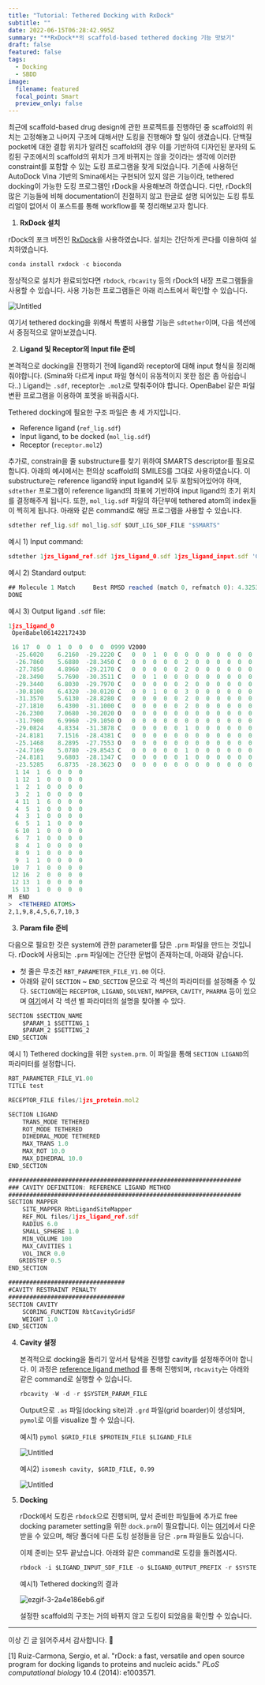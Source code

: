 ```yaml
---
title: "Tutorial: Tethered Docking with RxDock"
subtitle: ""
date: 2022-06-15T06:28:42.995Z
summary: "**RxDock**의 scaffold-based tethered docking 기능 맛보기"
draft: false
featured: false
tags:
  - Docking
  - SBDD
image:
  filename: featured
  focal_point: Smart
  preview_only: false
---
```

최근에 scaffold-based drug design에 관한 프로젝트를 진행하던 중 scaffold의 위치는 고정해놓고 나머지 구조에 대해서만 도킹을 진행해야 할 일이 생겼습니다. 단백질 pocket에 대한 결합 위치가 알려진 scaffold의 경우 이를 기반하여 디자인된 분자의 도킹된 구조에서의 scaffold의 위치가 크게 바뀌지는 않을 것이라는 생각에 이러한 constraint를 포함할 수 있는 도킹 프로그램을 찾게 되었습니다. 기존에 사용하던 AutoDock Vina 기반의 Smina에서는 구현되어 있지 않은 기능이라, tethered docking이 가능한 도킹 프로그램인 rDock을 사용해보려 하였습니다. 다만, rDock의 많은 기능들에 비해 documentation이 친절하지 않고 한글로 설명 되어있는 도킹 튜토리얼이 없어서 이 포스트를 통해 workflow를 쭉 정리해보고자 합니다.

1. **RxDock 설치**

rDock의 포크 버전인 [RxDock](https://rxdock.gitlab.io/documentation/devel/html/index.html)을 사용하였습니다. 설치는 간단하게 콘다를 이용하여 설치하였습니다.

```jsx
conda install rxdock -c bioconda
```

정상적으로 설치가 완료되었다면 `rbdock`, `rbcavity` 등의 rDock의 내장 프로그램들을 사용할 수 있습니다. 사용 가능한 프로그램들은 아래 리스트에서 확인할 수 있습니다.

![Untitled](https://github.com/WonhoZhung/starter-academic/blob/master/images/post6/Untitled.png?raw=true)

여기서 tethered docking을 위해서 특별히 사용할 기능은 `sdtether`이며, 다음 섹션에서 중점적으로 알아보겠습니다.

2. **Ligand 및 Receptor의 Input file 준비**

본격적으로 docking을 진행하기 전에 ligand와 receptor에 대해 input 형식을 정리해줘야합니다. (Smina와 다르게 input 파일 형식이 유동적이지 못한 점은 좀 아쉽습니다..) Ligand는 `.sdf`, receptor는 `.mol2`로  맞춰주어야 합니다. OpenBabel 같은 파일 변환 프로그램을 이용하여 포멧을 바꿔줍시다.

Tethered docking에 필요한 구조 파일은 총 세 가지입니다.  

- Reference ligand (`ref_lig.sdf`)
- Input ligand, to be docked (`mol_lig.sdf`)
- Receptor (`receptor.mol2`)

추가로, constrain을 줄 substructure를 찾기 위하여 SMARTS descriptor를 필요로 합니다. 아래의 예시에서는 편의상 scaffold의 SMILES를 그대로 사용하였습니다. 이 substructure는 reference ligand와 input ligand에 모두 포함되어있어야 하며, `sdtether` 프로그램이 reference ligand의 좌표에 기반하여 input ligand의 초기 위치를 결정해주게 됩니다. 또한, `mol_lig.sdf` 파일의 하단부에 tethered atom의 index들이 찍히게 됩니다. 아래와 같은 command로 해당 프로그램을 사용할 수 있습니다.

```jsx
sdtether ref_lig.sdf mol_lig.sdf $OUT_LIG_SDF_FILE "$SMARTS"
```

예시 1) Input command:

```jsx
sdtether 1jzs_ligand_ref.sdf 1jzs_ligand_0.sdf 1jzs_ligand_input.sdf 'C1COCC(CC2CO2)C1'
```

예시 2) Standard output:

```jsx
## Molecule 1 Match 	Best RMSD reached (match 0, refmatch 0): 4.3253082901238867e-05
DONE
```

예시 3) Output ligand `.sdf` file:

```jsx
1jzs_ligand_0
 OpenBabel06142217243D

 16 17  0  0  1  0  0  0  0  0999 V2000
  -25.6020    6.2160  -29.2220 C   0  0  1  0  0  0  0  0  0  0  0  0
  -26.7860    5.6880  -28.3450 C   0  0  0  0  0  2  0  0  0  0  0  0
  -27.7850    4.8960  -29.2170 C   0  0  0  0  0  2  0  0  0  0  0  0
  -28.3490    5.7690  -30.3511 C   0  0  1  0  0  0  0  0  0  0  0  0
  -29.3440    6.8030  -29.7970 C   0  0  0  0  0  2  0  0  0  0  0  0
  -30.8100    6.4320  -30.0120 C   0  0  1  0  0  3  0  0  0  0  0  0
  -31.3570    5.6130  -28.8280 C   0  0  0  0  0  2  0  0  0  0  0  0
  -27.1810    6.4300  -31.1000 C   0  0  0  0  0  2  0  0  0  0  0  0
  -26.2300    7.0680  -30.2020 O   0  0  0  0  0  0  0  0  0  0  0  0
  -31.7900    6.9960  -29.1050 O   0  0  0  0  0  0  0  0  0  0  0  0
  -29.0824    4.8334  -31.3878 C   0  0  0  0  0  1  0  0  0  0  0  0
  -24.8181    7.1516  -28.4381 C   0  0  0  0  0  0  0  0  0  0  0  0
  -25.1468    8.2895  -27.7553 O   0  0  0  0  0  0  0  0  0  0  0  0
  -24.7169    5.0780  -29.8543 C   0  0  0  0  0  1  0  0  0  0  0  0
  -24.8181    9.6803  -28.1347 C   0  0  0  0  0  1  0  0  0  0  0  0
  -23.5285    6.8735  -28.3623 O   0  0  0  0  0  0  0  0  0  0  0  0
  1 14  1  6  0  0  0
  1 12  1  0  0  0  0
  1  2  1  0  0  0  0
  3  2  1  0  0  0  0
  4 11  1  6  0  0  0
  4  5  1  0  0  0  0
  4  3  1  0  0  0  0
  6  5  1  1  0  0  0
  6 10  1  0  0  0  0
  6  7  1  0  0  0  0
  8  4  1  0  0  0  0
  8  9  1  0  0  0  0
  9  1  1  0  0  0  0
 10  7  1  0  0  0  0
 12 16  2  0  0  0  0
 12 13  1  0  0  0  0
 15 13  1  0  0  0  0
M  END
>  <TETHERED ATOMS>
2,1,9,8,4,5,6,7,10,3
```

3. **Param file 준비**

다음으로 필요한 것은 system에 관한 parameter를 담은 `.prm` 파일을 만드는 것입니다. rDock에 사용되는 `.prm` 파일에는 간단한 문법이 존재하는데, 아래와 같습니다.

- 첫 줄은 무조건 `RBT_PARAMETER_FILE_V1.00` 이다.
- 아래와 같이 `SECTION` ~ `END_SECTION` 문으로 각 섹션의 파라미터를 설정해줄 수 있다. `SECTION`에는 `RECEPTOR`, `LIGAND`, `SOLVENT`, `MAPPER`, `CAVITY`, `PHARMA` 등이 있으며 [여기](https://rxdock.gitlab.io/documentation/devel/html/reference-guide/system-definition-file.html)에서 각 섹션 별 파라미터의 설명을 찾아볼 수 있다.

```jsx
SECTION $SECTION_NAME
    $PARAM_1 $SETTING_1
    $PARAM_2 $SETTING_2
END_SECTION
```

예시 1) Tethered docking을 위한 `system.prm`. 이 파일을 통해 `SECTION LIGAND`의 파라미터를 설정합니다. 

```jsx
RBT_PARAMETER_FILE_V1.00
TITLE test

RECEPTOR_FILE files/1jzs_protein.mol2

SECTION LIGAND
    TRANS_MODE TETHERED
    ROT_MODE TETHERED
    DIHEDRAL_MODE TETHERED
    MAX_TRANS 1.0
    MAX_ROT 10.0
    MAX_DIHEDRAL 10.0
END_SECTION

##################################################################
### CAVITY DEFINITION: REFERENCE LIGAND METHOD
##################################################################
SECTION MAPPER
    SITE_MAPPER RbtLigandSiteMapper
    REF_MOL files/1jzs_ligand_ref.sdf
    RADIUS 6.0
    SMALL_SPHERE 1.0
    MIN_VOLUME 100
    MAX_CAVITIES 1
    VOL_INCR 0.0
   GRIDSTEP 0.5
END_SECTION

#################################
#CAVITY RESTRAINT PENALTY
#################################
SECTION CAVITY
    SCORING_FUNCTION RbtCavityGridSF
    WEIGHT 1.0
END_SECTION
```

4. **Cavity 설정**
    
    본격적으로 docking을 돌리기 앞서서 탐색을 진행할 cavity를 설정해주어야 합니다. 이 과정은 [reference ligand method](https://rxdock.gitlab.io/documentation/devel/html/reference-guide/cavity-mapping.html#reference-ligand-method) 를 통해 진행되며, `rbcavity`는 아래와 같은 command로 실행할 수 있습니다.
    
    ```jsx
    rbcavity -W -d -r $SYSTEM_PARAM_FILE
    ```
    
    Output으로 `.as` 파일(docking site)과 `.grd` 파일(grid boarder)이 생성되며, `pymol`로 이를 visualize 할 수 있습니다.
    
    예시1) `pymol $GRID_FILE $PROTEIN_FILE $LIGAND_FILE` 
    
    ![Untitled](https://github.com/WonhoZhung/starter-academic/blob/master/images/post6/Untitled%201.png?raw=true)
    
    예시2) `isomesh cavity, $GRID_FILE, 0.99`
    
    ![Untitled](https://github.com/WonhoZhung/starter-academic/blob/master/images/post6/Untitled%202.png?raw=true)
    
5. **Docking**
    
    rDock에서 도킹은 `rbdock`으로 진행되며, 앞서 준비한 파일들에 추가로 free docking parameter setting을 위한 `dock.prm`이 필요합니다. 이는 [여기](https://github.com/CBDD/rDock/blob/master/data/scripts/dock.prm)에서 다운받을 수 있으며, 해당 폴더에 다른 도킹 설정들을 담은 `.prm` 파일들도 있습니다. 
    
    이제 준비는 모두 끝났습니다. 아래와 같은 command로 도킹을 돌려봅시다.
    
    ```jsx
    rbdock -i $LIGAND_INPUT_SDF_FILE -o $LIGAND_OUTPUT_PREFIX -r $SYSTEM_PARAM_FILE -p dock.prm -n $NUM_DOCKING_PER_LIGAND --seed $SEED
    ```
    
    예시1) Tethered docking의 결과
    
    ![ezgif-3-2a4e186eb6.gif](https://github.com/WonhoZhung/starter-academic/blob/master/images/post6/ezgif-3-2a4e186eb6.gif?raw=true)

    설정한 scaffold의 구조는 거의 바뀌지 않고 도킹이 되었음을 확인할 수 있습니다.
    

---

이상 긴 글 읽어주셔서 감사합니다. 🙂

[1] Ruiz-Carmona, Sergio, et al. "rDock: a fast, versatile and open source program for docking ligands to proteins and nucleic acids." *PLoS computational biology* 10.4 (2014): e1003571.
